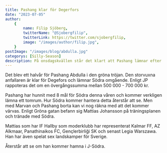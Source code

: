 ```yaml
---
title: Pashang klar för Degerfors
date: "2023-07-05"
author:
    {
        name: Filip Sjöberg,
        twitterName: "@Sjobergfilip",
        twitterLink: https://twitter.com/sjobergfilip,
        image: "/images/author/filip.jpg",
    }
postImage: "/images/blog/abdulla.jpg"
categorys: [Silly-Season]
description: På onsdagskvällen står det klart att Pashang lämnar efter 6 månader i klubben.
---
```


Det blev ett halvår för Pashang Abdulla i den gröna tröjan. Den storvuxna anfallaren är klar för Degefors och lämnar Södra omgående. Enligt JP rappoteras det om en övergångssumma mellan 500 000 - 700 000 kr.

Pashang har hunnit med 8 mål för Södra denna våren och kommer verkligen lämna ett tomrum. Hur Södra kommer hantera detta återstår att se. Men med Marvan och Pashang borta kan vi nog räkna med att det kommer värvas. Enligt Gröna gatan befann sig Mattias Johansson på träningsplanen och tränade med Södra.

Mattias som har IF Hallby som moderklubb har representerat Kalmar FF, AZ Alkmaar, Panathinaikos FC, Gençlerbirliği SK och senast Legia Warszawa. Han har även spelat sex landskamper för Sverige.

Återstår att se om han kommer hamna i J-Södra.
